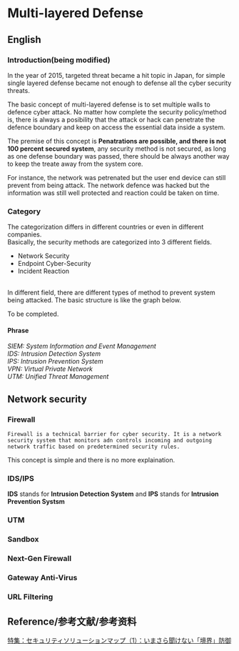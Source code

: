 # Multi-layered Defense
## English
### Introduction(being modified)
  In the year of 2015, targeted threat became a hit topic in Japan, for simple single layered defense became not enough to defense all the cyber security threats.  
  
  The basic concept of multi-layered defense is to set multiple walls to defence cyber attack. No matter how complete the security policy/method is, there is always a posibility that the attack or hack can penetrate the defence boundary and keep on access the essential data inside a system.  
  
  The premise of this concept is __Penatrations are possible, and there is not 100 percent secured system__, any security method is not secured, as long as one defense boundary was passed, there should be always another way to keep the treate away from the system core.  
  
  For instance, the network was petrenated but the user end device can still prevent from being attack. The network defence was hacked but the information was still well protected and reaction could be taken on time.  
  
### Category
  The categorization differs in different countries or even in different companies.  
  Basically, the security methods are categorized into 3 different fields.
  - Network Security
  - Endpoint Cyber-Security
  - Incident Reaction
  
  </br>
  In different field, there are different types of method to prevent system being attacked.
  The basic structure is like the graph below.
  
  To be completed.
  
  #### Phrase
  _SIEM: System Information and Event Management_  
  _IDS: Intrusion Detection System_  
  _IPS: Intrusion Prevention System_  
  _VPN: Virtual Private Network_  
  _UTM: Unified Threat Management_  

## Network security

### Firewall
  ```
  Firewall is a technical barrier for cyber security. It is a network security system that monitors adn controls incoming and outgoing network traffic based on predetermined security rules.
```
  This concept is simple and there is no more explaination.  
### IDS/IPS
  **IDS** stands for **Intrusion Detection System** and **IPS** stands for **Intrusion Prevention Systsm**

### UTM

### Sandbox

### Next-Gen Firewall

### Gateway Anti-Virus

### URL Filtering
  
  
  

## Reference/参考文献/参考资料
[特集：セキュリティソリューションマップ（1）：いまさら聞けない「境界」防御](https://www.atmarkit.co.jp/ait/articles/1602/02/news037.html)
